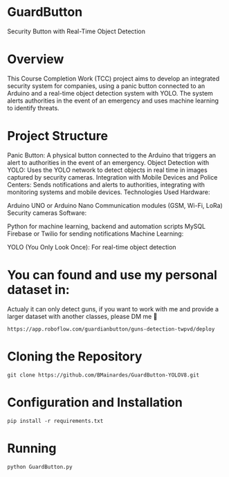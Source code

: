 # GuardButton
Security Button with Real-Time Object Detection

# Overview
This Course Completion Work (TCC) project aims to develop an integrated security system for companies, using a panic button connected to an Arduino and a real-time object detection system with YOLO. The system alerts authorities in the event of an emergency and uses machine learning to identify threats.

# Project Structure
Panic Button: A physical button connected to the Arduino that triggers an alert to authorities in the event of an emergency.
Object Detection with YOLO: Uses the YOLO network to detect objects in real time in images captured by security cameras.
Integration with Mobile Devices and Police Centers: Sends notifications and alerts to authorities, integrating with monitoring systems and mobile devices.
Technologies Used
Hardware:

Arduino UNO or Arduino Nano
Communication modules (GSM, Wi-Fi, LoRa)
Security cameras
Software:

Python for machine learning, backend and automation scripts
MySQL
Firebase or Twilio for sending notifications
Machine Learning:

YOLO (You Only Look Once): For real-time object detection

# You can found and use my personal dataset in:
Actualy it can only detect guns, if you want to work with me and provide a larger dataset with another classes, please DM me 🙂
```
https://app.roboflow.com/guardianbutton/guns-detection-twpvd/deploy
```
# Cloning the Repository
```
git clone https://github.com/BMainardes/GuardButton-YOLOV8.git
```
# Configuration and Installation
```
pip install -r requirements.txt
```
# Running
```
python GuardButton.py
```

